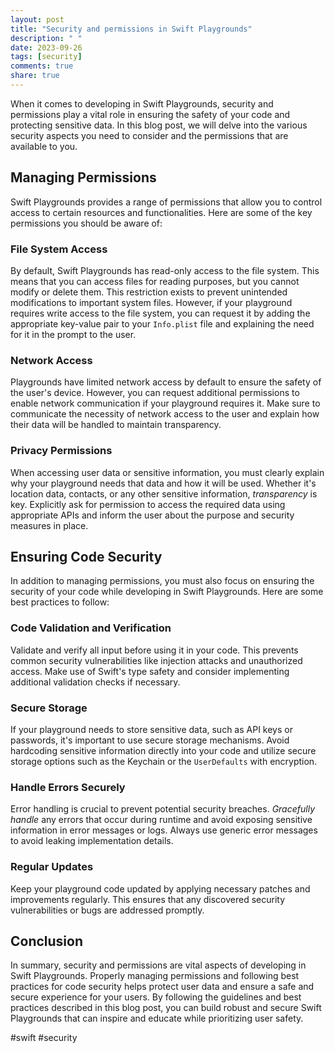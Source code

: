 ```yaml
---
layout: post
title: "Security and permissions in Swift Playgrounds"
description: " "
date: 2023-09-26
tags: [security]
comments: true
share: true
---
```


When it comes to developing in Swift Playgrounds, security and permissions play a vital role in ensuring the safety of your code and protecting sensitive data. In this blog post, we will delve into the various security aspects you need to consider and the permissions that are available to you.

## Managing Permissions

Swift Playgrounds provides a range of permissions that allow you to control access to certain resources and functionalities. Here are some of the key permissions you should be aware of:

### File System Access

By default, Swift Playgrounds has read-only access to the file system. This means that you can access files for reading purposes, but you cannot modify or delete them. This restriction exists to prevent unintended modifications to important system files. However, if your playground requires write access to the file system, you can request it by adding the appropriate key-value pair to your `Info.plist` file and explaining the need for it in the prompt to the user.

### Network Access

Playgrounds have limited network access by default to ensure the safety of the user's device. However, you can request additional permissions to enable network communication if your playground requires it. Make sure to communicate the necessity of network access to the user and explain how their data will be handled to maintain transparency.

### Privacy Permissions

When accessing user data or sensitive information, you must clearly explain why your playground needs that data and how it will be used. Whether it's location data, contacts, or any other sensitive information, *transparency* is key. Explicitly ask for permission to access the required data using appropriate APIs and inform the user about the purpose and security measures in place.

## Ensuring Code Security

In addition to managing permissions, you must also focus on ensuring the security of your code while developing in Swift Playgrounds. Here are some best practices to follow:

### Code Validation and Verification

Validate and verify all input before using it in your code. This prevents common security vulnerabilities like injection attacks and unauthorized access. Make use of Swift's type safety and consider implementing additional validation checks if necessary.

### Secure Storage

If your playground needs to store sensitive data, such as API keys or passwords, it's important to use secure storage mechanisms. Avoid hardcoding sensitive information directly into your code and utilize secure storage options such as the Keychain or the `UserDefaults` with encryption.

### Handle Errors Securely

Error handling is crucial to prevent potential security breaches. *Gracefully handle* any errors that occur during runtime and avoid exposing sensitive information in error messages or logs. Always use generic error messages to avoid leaking implementation details.

### Regular Updates

Keep your playground code updated by applying necessary patches and improvements regularly. This ensures that any discovered security vulnerabilities or bugs are addressed promptly.

## Conclusion

In summary, security and permissions are vital aspects of developing in Swift Playgrounds. Properly managing permissions and following best practices for code security helps protect user data and ensure a safe and secure experience for your users. By following the guidelines and best practices described in this blog post, you can build robust and secure Swift Playgrounds that can inspire and educate while prioritizing user safety.

#swift #security
